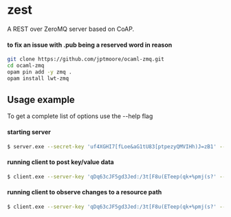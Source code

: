 # zest

A REST over ZeroMQ server based on CoAP.

#### to fix an issue with .pub being a reserved word in reason

```bash
git clone https://github.com/jptmoore/ocaml-zmq.git
cd ocaml-zmq
opam pin add -y zmq .
opam install lwt-zmq
```


## Usage example

To get a complete list of options use the --help flag

#### starting server

```bash
$ server.exe --secret-key 'uf4XGHI7[fLoe&aG1tU83[ptpezyQMVIHh)J=zB1' --enable-logging
```

#### running client to post key/value data

```bash
$ client.exe --server-key 'qDq63cJF5gd3Jed:/3t[F8u(ETeep(qk+%pmj(s?' --public-key 'MP9pZzG25M2$.a%[DwU$OQ#-:C}Aq)3w*<AY^%V{' --secret-key 'j#3yqGG17QNTe(g@jJt6[LOg%ivqr<:}L%&NAUPt' --path '/kv/foo' --payload '{"name":"fred", "age":30}' --mode post --format jso
```

#### running client to observe changes to a resource path

```bash
$ client.exe --server-key 'qDq63cJF5gd3Jed:/3t[F8u(ETeep(qk+%pmj(s?' --public-key 'MP9pZzG25M2$.a%[DwU$OQ#-:C}Aq)3w*<AY^%V{' --secret-key 'j#3yqGG17QNTe(g@jJt6[LOg%ivqr<:}L%&NAUPt' --path '/kv/foo' --mode observe
```